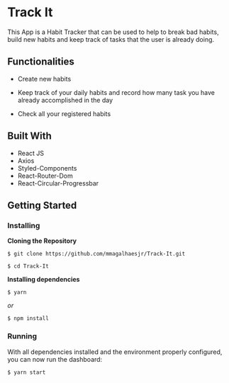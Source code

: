# Track It

This App is a Habit Tracker that can be used to help to break bad habits, build new habits and keep track of tasks that the user is already doing. 

## Functionalities

- Create new habits 

- Keep track of your daily habits and record how many task you have already accomplished in the day

- Check all your registered habits

## Built With

- React JS
- Axios
- Styled-Components
- React-Router-Dom
- React-Circular-Progressbar

## Getting Started

### Installing

**Cloning the Repository**

```
$ git clone https://github.com/mmagalhaesjr/Track-It.git

$ cd Track-It
```

**Installing dependencies**

```
$ yarn
```

_or_

```
$ npm install
```

### Running

With all dependencies installed and the environment properly configured, you can now run the dashboard:


```
$ yarn start
```